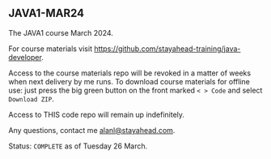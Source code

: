## JAVA1-MAR24
The JAVA1 course March 2024.

For course materials visit https://github.com/stayahead-training/java-developer.

Access to the course materials repo will be revoked in a matter of weeks when next delivery by me runs.
To download course materials for offline use: just press the big green button on the front marked ` < > Code ` and select `Download ZIP`.

Access to THIS code repo will remain up indefinitely. 

Any questions, contact me alanl@stayahead.com.

Status: `COMPLETE` as of Tuesday 26 March.
